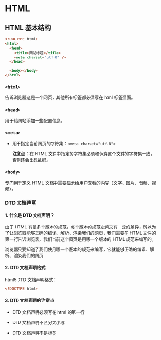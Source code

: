 # HTML

## HTML 基本结构

```html
<!DOCTYPE html>
<html>
  <head>
    <title>网站标题</title>
    <meta charset="utf-8" />
  </head>

  <body></body>
</html>
```

### `<html>`

告诉浏览器这是一个网页，其他所有标签都必须写在 html 标签里面。

### `<head>`

用于给网站添加一些配置信息。

### `<meta>`

- 用于指定当前网页的字符集：`<meta charset="utf-8">`

  **注意点**：在 HTML 文件中指定的字符集必须和保存这个文件的字符集一致，否则还会出现乱码。

### `<body>`

专门用于定义 HTML 文档中需要显示给用户查看的内容（文字、图片、音频、视频）。

### DTD 文档声明

#### 1. 什么是 DTD 文档声明？

由于 HTML 有很多个版本的规范，每个版本的规范之间又有一定的差异，所以为了让浏览器能够正确的编译、解析、渲染我们的网页，我们需要在 HTML 文件的第一行告诉浏览器，我们当前这个网页是用哪一个版本的 HTML 规范来编写的。

浏览器只要知道了我们使用哪一个版本的规范来编写，它就能够正确的编译、解析、渲染我们的网页

#### 2. DTD 文档声明格式

html5 DTD 文档声明格式：

```html
<!DOCTYPE html>
```

#### 3. DTD 文档声明的注意点

- DTD 文档声明必须写在 html 的第一行

- DTD 文档声明不区分大小写

- DTD 文档声明不是标签
